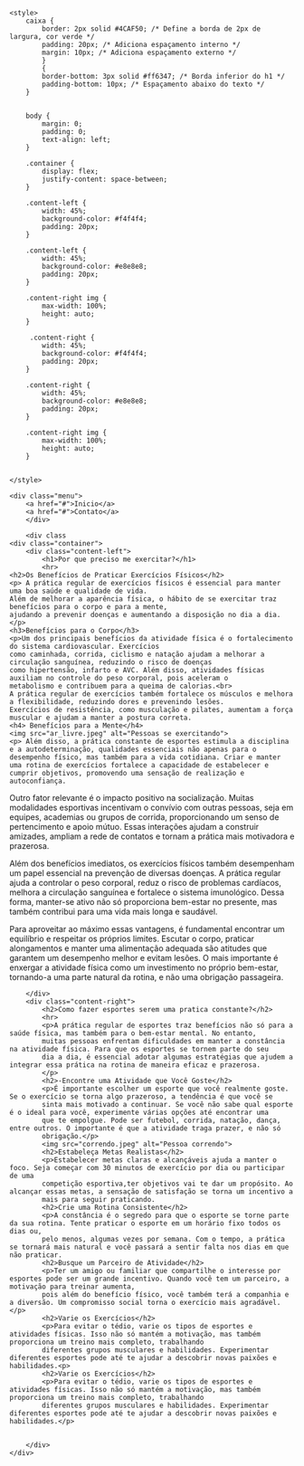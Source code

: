 <!DOCTYPE html>
<html lang="pt-br">
<head>
    <meta charset="UTF-8">
    <meta name="viewport" content="width=device-width, initial-scale=1.0">
    <title>Os benegicios de se exercitar?</title>
    <link rel="icon" type="miniatura.ico" href="correndo.ico">

    
    <style>
		caixa {
            border: 2px solid #4CAF50; /* Define a borda de 2px de largura, cor verde */
            padding: 20px; /* Adiciona espaçamento interno */
            margin: 10px; /* Adiciona espaçamento externo */
			}
			{
            border-bottom: 3px solid #ff6347; /* Borda inferior do h1 */
            padding-bottom: 10px; /* Espaçamento abaixo do texto */
        }
			
			
        body {
            margin: 0;
            padding: 0;
            text-align: left;
        }

        .container {
            display: flex;
            justify-content: space-between;
        }

        .content-left {
            width: 45%;
            background-color: #f4f4f4;
            padding: 20px;
        }

        .content-left {
            width: 45%;
            background-color: #e8e8e8;
            padding: 20px;
        }

        .content-right img {
            max-width: 100%;
            height: auto;
        }
		
		 .content-right {
            width: 45%;
            background-color: #f4f4f4;
            padding: 20px;
        }

        .content-right {
            width: 45%;
            background-color: #e8e8e8;
            padding: 20px;
        }

        .content-right img {
            max-width: 100%;
            height: auto;
        }
		
		
    </style>
</head>
<body>

	<div class="menu">
		<a href="#">Inicio</a>
		<a href="#">Contato</a>
		</div>
		
		<div class
    <div class="container">
        <div class="content-left">
            <h1>Por que preciso me exercitar?</h1>
			<hr>
	<h2>Os Benefícios de Praticar Exercícios Físicos</h2>
	<p> A prática regular de exercícios físicos é essencial para manter uma boa saúde e qualidade de vida. 
	Além de melhorar a aparência física, o hábito de se exercitar traz benefícios para o corpo e para a mente, 
	ajudando a prevenir doenças e aumentando a disposição no dia a dia.</p>
	<h3>Benefícios para o Corpo</h3>
	<p>Um dos principais benefícios da atividade física é o fortalecimento do sistema cardiovascular. Exercícios 
	como caminhada, corrida, ciclismo e natação ajudam a melhorar a circulação sanguínea, reduzindo o risco de doenças 
	como hipertensão, infarto e AVC. Além disso, atividades físicas auxiliam no controle do peso corporal, pois aceleram o 
	metabolismo e contribuem para a queima de calorias.<br>
	A prática regular de exercícios também fortalece os músculos e melhora a flexibilidade, reduzindo dores e prevenindo lesões.
	Exercícios de resistência, como musculação e pilates, aumentam a força muscular e ajudam a manter a postura correta.
	<h4> Benefícios para a Mente</h4>
	<img src="ar_livre.jpeg" alt="Pessoas se exercitando">
	<p> Além disso, a prática constante de esportes estimula a disciplina e a autodeterminação, qualidades essenciais não apenas para o desempenho físico, mas também para a vida cotidiana. Criar e manter uma rotina de exercícios fortalece a capacidade de estabelecer e cumprir objetivos, promovendo uma sensação de realização e autoconfiança.

Outro fator relevante é o impacto positivo na socialização. Muitas modalidades esportivas incentivam o convívio com outras pessoas, seja em equipes, academias ou grupos de corrida, proporcionando um senso de pertencimento e apoio mútuo. Essas interações ajudam a construir amizades, ampliam a rede de contatos e tornam a prática mais motivadora e prazerosa.

Além dos benefícios imediatos, os exercícios físicos também desempenham um papel essencial na prevenção de diversas doenças. A prática regular ajuda a controlar o peso corporal, reduz o risco de problemas cardíacos, melhora a circulação sanguínea e fortalece o sistema imunológico. Dessa forma, manter-se ativo não só proporciona bem-estar no presente, mas também contribui para uma vida mais longa e saudável.

Para aproveitar ao máximo essas vantagens, é fundamental encontrar um equilíbrio e respeitar os próprios limites. Escutar o corpo, praticar alongamentos e manter uma alimentação adequada são atitudes que garantem um desempenho melhor e evitam lesões. O mais importante é enxergar a atividade física como um investimento no próprio bem-estar, tornando-a uma parte natural da rotina, e não uma obrigação passageira.
	</p>
	
        </div>
        <div class="content-right">
            <h2>Como fazer esportes serem uma pratica constante?</h2>
			<hr>
			<p>A prática regular de esportes traz benefícios não só para a saúde física, mas também para o bem-estar mental. No entanto,
			muitas pessoas enfrentam dificuldades em manter a constância na atividade física. Para que os esportes se tornem parte do seu 
			dia a dia, é essencial adotar algumas estratégias que ajudem a integrar essa prática na rotina de maneira eficaz e prazerosa.
			</p>
			<h2>-Encontre uma Atividade que Você Goste</h2>
            <p>É importante escolher um esporte que você realmente goste. Se o exercício se torna algo prazeroso, a tendência é que você se 
			sinta mais motivado a continuar. Se você não sabe qual esporte é o ideal para você, experimente várias opções até encontrar uma 
			que te empolgue. Pode ser futebol, corrida, natação, dança, entre outros. O importante é que a atividade traga prazer, e não só 
			obrigação.</p>
            <img src="correndo.jpeg" alt="Pessoa correndo">
			<h2>Estabeleça Metas Realistas</h2>
			<p>Estabelecer metas claras e alcançáveis ajuda a manter o foco. Seja começar com 30 minutos de exercício por dia ou participar de uma
			competição esportiva,ter objetivos vai te dar um propósito. Ao alcançar essas metas, a sensação de satisfação se torna um incentivo a
			mais para seguir praticando.
			<h2>Crie uma Rotina Consistente</h2>
			<p>A constância é o segredo para que o esporte se torne parte da sua rotina. Tente praticar o esporte em um horário fixo todos os dias ou, 
			pelo menos, algumas vezes por semana. Com o tempo, a prática se tornará mais natural e você passará a sentir falta nos dias em que não praticar.
			<h2>Busque um Parceiro de Atividade</h2>
			<p>Ter um amigo ou familiar que compartilhe o interesse por esportes pode ser um grande incentivo. Quando você tem um parceiro, a motivação para treinar aumenta,
			pois além do benefício físico, você também terá a companhia e a diversão. Um compromisso social torna o exercício mais agradável.</p>
			<h2>Varie os Exercícios</h2>
			<p>Para evitar o tédio, varie os tipos de esportes e atividades físicas. Isso não só mantém a motivação, mas também proporciona um treino mais completo, trabalhando
			diferentes grupos musculares e habilidades. Experimentar diferentes esportes pode até te ajudar a descobrir novas paixões e habilidades.<p>
			<h2>Varie os Exercícios</h2>
			<p>Para evitar o tédio, varie os tipos de esportes e atividades físicas. Isso não só mantém a motivação, mas também proporciona um treino mais completo, trabalhando
			diferentes grupos musculares e habilidades. Experimentar diferentes esportes pode até te ajudar a descobrir novas paixões e habilidades.</p>
			
			
        </div>
    </div>
</body>
</html>
			
			


   



